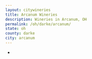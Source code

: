 ```yaml
---
layout: citywineries
title: Arcanum Wineries
description: Wineries in Arcanum, OH
permalink: /oh/darke/arcanum/
state: oh
county: darke
city: arcanum
---
```

-
